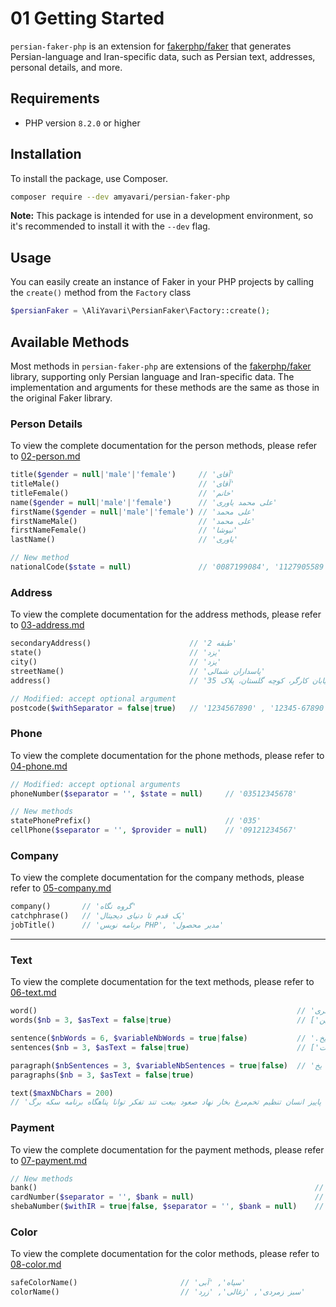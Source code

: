 # 01 Getting Started

`persian-faker-php` is an extension for [fakerphp/faker](https://fakerphp.org/) that generates Persian-language and Iran-specific data, such as Persian text, addresses, personal details, and more.

## Requirements

-   PHP version `8.2.0` or higher

## Installation

To install the package, use Composer.

```bash
composer require --dev amyavari/persian-faker-php
```

**Note:** This package is intended for use in a development environment, so it's recommended to install it with the `--dev` flag.

## Usage

You can easily create an instance of Faker in your PHP projects by calling the `create()` method from the `Factory` class

```php
$persianFaker = \AliYavari\PersianFaker\Factory::create();
```

## Available Methods

Most methods in `persian-faker-php` are extensions of the [fakerphp/faker](https://fakerphp.org/) library, supporting only Persian language and Iran-specific data. The implementation and arguments for these methods are the same as those in the original Faker library.

### Person Details

To view the complete documentation for the person methods, please refer to [02-person.md](02-person.md)

```php
title($gender = null|'male'|'female')     // 'آقای'
titleMale()                               // 'آقای'
titleFemale()                             // 'خانم'
name($gender = null|'male'|'female')      // 'علی محمد یاوری'
firstName($gender = null|'male'|'female') // 'علی محمد'
firstNameMale()                           // 'علی محمد'
firstNameFemale()                         // 'نیوشا'
lastName()                                // 'یاوری'

// New method
nationalCode($state = null)               // '0087199084', '1127905589'
```

### Address

To view the complete documentation for the address methods, please refer to [03-address.md](03-address.md)

```php
secondaryAddress()                      // 'طبقه 2'
state()                                 // 'یزد'
city()                                  // 'یزد'
streetName()                            // 'پاسداران شمالی'
address()                               // 'خیابان کارگر، کوچه گلستان، پلاک 35

// Modified: accept optional argument
postcode($withSeparator = false|true)   // '1234567890' , '12345-67890'
```

### Phone

To view the complete documentation for the phone methods, please refer to [04-phone.md](04-phone.md)

```php
// Modified: accept optional arguments
phoneNumber($separator = '', $state = null)     // '03512345678'

// New methods
statePhonePrefix()                              // '035'
cellPhone($separator = '', $provider = null)    // '09121234567'
```

### Company

To view the complete documentation for the company methods, please refer to [05-company.md](05-company.md)

```php
company()       // 'گروه نگاه'
catchphrase()   // 'یک قدم تا دنیای دیجیتال'
jobTitle()      // 'برنامه نویس PHP', 'مدیر محصول'
```

---

### Text

To view the complete documentation for the text methods, please refer to [06-text.md](06-text.md)

```php
word()                                                          // 'آتش', 'خاکستری'
words($nb = 3, $asText = false|true)                            // ['خاکستری', 'سریع' , 'دارچین'], 'خاکستری سریع دارچین'

sentence($nbWords = 6, $variableNbWords = true|false)           // '.نویس اتوبوس برنامه دار.', 'دیجیتال دنیا و بی یخ'
sentences($nb = 3, $asText = false|true)                        // ['خاکستری سریع دارچین','.یخ در بهشت.'], 'خاکستری سریع دارچین. یخ در بهشت.'

paragraph($nbSentences = 3, $variableNbSentences = true|false)  // 'خاکستری سریع دارچین اما اینجا. یخ در بهشت بها. دیجیتال دنیا و بی یخ..'
paragraphs($nb = 3, $asText = false|true)

text($maxNbChars = 200)
// 'ثانیه رنگ هفته ماه ملی پاییز انسان تنظیم تخم‌مرغ بخار نهاد صعود بیعت تند تفکر توانا پناهگاه برنامه سکه برگ'
```

### Payment

To view the complete documentation for the payment methods, please refer to [07-payment.md](07-payment.md)

```php
// New methods
bank()                                                              // 'ملت', 'مهر ایران'
cardNumber($separator = '', $bank = null)                           // '6273 8157 2593 3210', '5894639748556308'
shebaNumber($withIR = true|false, $separator = '', $bank = null)    // 'IR72-0540-0008-5961-5112-7527-92'
```

### Color

To view the complete documentation for the color methods, please refer to [08-color.md](08-color.md)

```php
safeColorName()                       // 'سیاه', 'آبی'
colorName()                           // 'سبز زمردی', 'زغالی', 'زرد'
```
